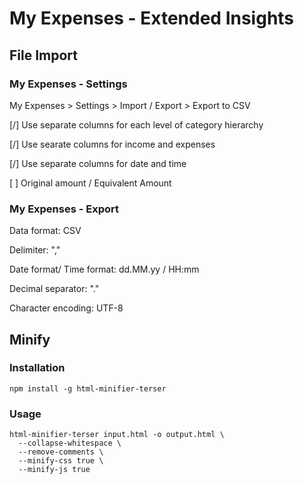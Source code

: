 # My Expenses - Extended Insights

## File Import

### My Expenses - Settings

My Expenses > Settings > Import / Export > Export to CSV

[/] Use separate columns for each level of category hierarchy

[/] Use searate columns for income and expenses

[/] Use separate columns for date and time

[ ] Original amount / Equivalent Amount

### My Expenses - Export

Data format: CSV

Delimiter: ","

Date format/ Time format: dd.MM.yy / HH:mm

Decimal separator: "."

Character encoding: UTF-8

## Minify

### Installation

```npm install -g html-minifier-terser```

### Usage

```
html-minifier-terser input.html -o output.html \
  --collapse-whitespace \
  --remove-comments \
  --minify-css true \
  --minify-js true
```

